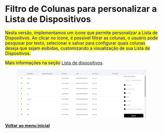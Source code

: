 # Filtro de Colunas para personalizar a Lista de Dispositivos

<mark style="color:blue;">Nesta versão, implementamos um ícone que permite personalizar a Lista de Dispositivos. Ao clicar no ícone, é possível filtrar as colunas, o usuário pode pesquisar por texto, selecionar e salvar para configurar quais colunas deseja que sejam exibidas, customizando a visualização de sua Lista de Dispositivos.</mark>

<mark style="color:blue;">Mais informações na seção</mark> [Lista de dispositivos](../../portal/dispositivos/lista-de-dispositivos/).

<figure><img src="../../../.gitbook/assets/image (4) (1) (1) (1) (1) (1) (1) (1).png" alt=""><figcaption></figcaption></figure>

[**Voltar ao menu inicial**](./)
